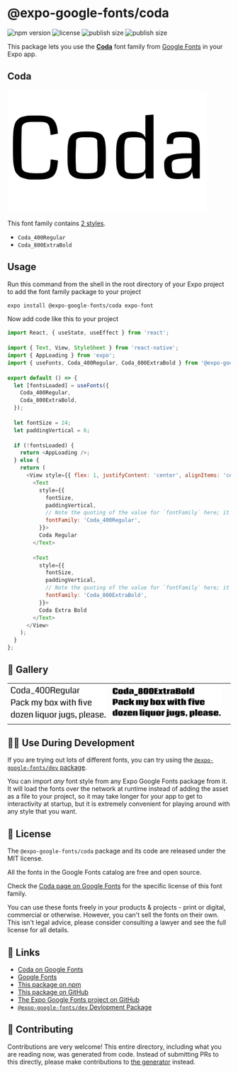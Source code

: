 # @expo-google-fonts/coda

![npm version](https://flat.badgen.net/npm/v/@expo-google-fonts/coda)
![license](https://flat.badgen.net/github/license/expo/google-fonts)
![publish size](https://flat.badgen.net/packagephobia/install/@expo-google-fonts/coda)
![publish size](https://flat.badgen.net/packagephobia/publish/@expo-google-fonts/coda)

This package lets you use the [**Coda**](https://fonts.google.com/specimen/Coda) font family from [Google Fonts](https://fonts.google.com/) in your Expo app.

## Coda

![Coda](./font-family.png)

This font family contains [2 styles](#-gallery).

- `Coda_400Regular`
- `Coda_800ExtraBold`

## Usage

Run this command from the shell in the root directory of your Expo project to add the font family package to your project
```sh
expo install @expo-google-fonts/coda expo-font
```

Now add code like this to your project
```js
import React, { useState, useEffect } from 'react';

import { Text, View, StyleSheet } from 'react-native';
import { AppLoading } from 'expo';
import { useFonts, Coda_400Regular, Coda_800ExtraBold } from '@expo-google-fonts/coda';

export default () => {
  let [fontsLoaded] = useFonts({
    Coda_400Regular,
    Coda_800ExtraBold,
  });

  let fontSize = 24;
  let paddingVertical = 6;

  if (!fontsLoaded) {
    return <AppLoading />;
  } else {
    return (
      <View style={{ flex: 1, justifyContent: 'center', alignItems: 'center' }}>
        <Text
          style={{
            fontSize,
            paddingVertical,
            // Note the quoting of the value for `fontFamily` here; it expects a string!
            fontFamily: 'Coda_400Regular',
          }}>
          Coda Regular
        </Text>

        <Text
          style={{
            fontSize,
            paddingVertical,
            // Note the quoting of the value for `fontFamily` here; it expects a string!
            fontFamily: 'Coda_800ExtraBold',
          }}>
          Coda Extra Bold
        </Text>
      </View>
    );
  }
};

```

## 🔡 Gallery


||||
|-|-|-|
|![Coda_400Regular](./Coda_400Regular.ttf.png)|![Coda_800ExtraBold](./Coda_800ExtraBold.ttf.png)|||


## 👩‍💻 Use During Development

If you are trying out lots of different fonts, you can try using the [`@expo-google-fonts/dev` package](https://github.com/expo/google-fonts/tree/master/font-packages/dev#readme).

You can import *any* font style from any Expo Google Fonts package from it. It will load the fonts
over the network at runtime instead of adding the asset as a file to your project, so it may take longer
for your app to get to interactivity at startup, but it is extremely convenient
for playing around with any style that you want.

## 📖 License

The `@expo-google-fonts/coda` package and its code are released under the MIT license.

All the fonts in the Google Fonts catalog are free and open source.

Check the [Coda page on Google Fonts](https://fonts.google.com/specimen/Coda) for the specific license of this font family.

You can use these fonts freely in your products & projects - print or digital, commercial or otherwise. However, you can't sell the fonts on their own. This isn't legal advice, please consider consulting a lawyer and see the full license for all details.

## 🔗 Links

- [Coda on Google Fonts](https://fonts.google.com/specimen/Coda)
- [Google Fonts](https://fonts.google.com/)
- [This package on npm](https://www.npmjs.com/package/@expo-google-fonts/coda)
- [This package on GitHub](https://github.com/expo/google-fonts/tree/master/font-packages/coda)
- [The Expo Google Fonts project on GitHub](https://github.com/expo/google-fonts)
- [`@expo-google-fonts/dev` Devlopment Package](https://github.com/expo/google-fonts/tree/master/font-packages/dev)

## 🤝 Contributing

Contributions are very welcome! This entire directory, including what you are reading now, was generated from code. Instead of submitting PRs to this directly, please make contributions to [the generator](https://github.com/expo/google-fonts/tree/master/packages/generator) instead.
